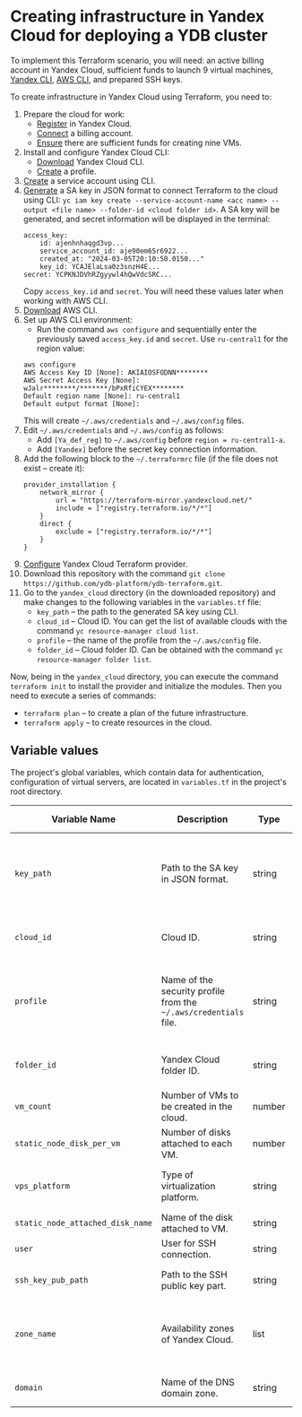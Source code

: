 # Creating infrastructure in Yandex Cloud for deploying a YDB cluster

To implement this Terraform scenario, you will need: an active billing account in Yandex Cloud, sufficient funds to launch 9 virtual machines, [Yandex CLI](https://cloud.yandex.ru/en/docs/cli/quickstart), [AWS CLI](https://aws.amazon.com/cli/), and prepared SSH keys.

To create infrastructure in Yandex Cloud using Terraform, you need to:
1. Prepare the cloud for work:
    * [Register](https://console.cloud.yandex.ru/) in Yandex Cloud.
    * [Connect](https://cloud.yandex.com/en/docs/billing/concepts/billing-account) a billing account.
    * [Ensure](https://console.cloud.yandex.ru/billing) there are sufficient funds for creating nine VMs.
2. Install and configure Yandex Cloud CLI:
    * [Download](https://cloud.yandex.ru/en/docs/cli/quickstart) Yandex Cloud CLI.
    * [Create](https://cloud.yandex.ru/en/docs/cli/quickstart#initialize) a profile.
3. [Create](https://cloud.yandex.com/en/docs/tutorials/infrastructure-management/terraform-quickstart#get-credentials) a service account using CLI.
4. [Generate](https://cloud.yandex.ru/en/docs/cli/operations/authentication/service-account#auth-as-sa) a SA key in JSON format to connect Terraform to the cloud using CLI: `yc iam key create --service-account-name <acc name> --output <file name> --folder-id <cloud folder id>`. A SA key will be generated, and secret information will be displayed in the terminal:
    ```
    access_key:
        id: ajenhnhaqgd3vp...
        service_account_id: aje90em65r6922...
        created_at: "2024-03-05T20:10:50.0150..."
        key_id: YCAJElaLsa0z3snzH4E...
    secret: YCPKNJDVhRZgyywl4hQwVdcSRC...
    ```
    Copy `access_key.id` and `secret`. You will need these values later when working with AWS CLI.
5. [Download](https://aws.amazon.com/cli/) AWS CLI.
6. Set up AWS CLI environment:
    * Run the command `aws configure` and sequentially enter the previously saved `access_key.id` and `secret`. Use `ru-central1` for the region value:
    ```
    aws configure
    AWS Access Key ID [None]: AKIAIOSFODNN********
    AWS Secret Access Key [None]: wJalr********/*******/bPxRfiCYEX********
    Default region name [None]: ru-central1
    Default output format [None]:
    ```
    This will create `~/.aws/credentials` and `~/.aws/config` files.
7. Edit `~/.aws/credentials` and `~/.aws/config` as follows:
    * Add `[Ya_def_reg]` to `~/.aws/config` before `region = ru-central1-a`.
    * Add `[Yandex]` before the secret key connection information.
8. Add the following block to the `~/.terraformrc` file (if the file does not exist – create it):
    ```
    provider_installation {
        network_mirror {
            url = "https://terraform-mirror.yandexcloud.net/"
            include = ["registry.terraform.io/*/*"]
        }
        direct {
            exclude = ["registry.terraform.io/*/*"]
        }
    }
    ```
9. [Configure](https://cloud.yandex.com/en/docs/tutorials/infrastructure-management/terraform-quickstart#configure-provider) Yandex Cloud Terraform provider.
10. Download this repository with the command `git clone https://github.com/ydb-platform/ydb-terraform.git`.
11. Go to the `yandex_cloud` directory (in the downloaded repository) and make changes to the following variables in the `variables.tf` file:
    * `key_path` – the path to the generated SA key using CLI.
    * `cloud_id` – Cloud ID. You can get the list of available clouds with the command `yc resource-manager cloud list`.
    * `profile` – the name of the profile from the `~/.aws/config` file.
    * `folder_id` – Cloud folder ID. Can be obtained with the command `yc resource-manager folder list`.

Now, being in the `yandex_cloud` directory, you can execute the command `terraform init` to install the provider and initialize the modules. Then you need to execute a series of commands:
* `terraform plan` – to create a plan of the future infrastructure.
* `terraform apply` – to create resources in the cloud.

## Variable values

The project's global variables, which contain data for authentication, configuration of virtual servers, are located in `variables.tf` in the project's root directory.

| Variable Name | Description | Type | Default Value | Note |
|---------------|-------------|------|---------------|------|
| `key_path` | Path to the SA key in JSON format. | string | "./prod.json" | SA key can be created using CLI command `yc iam key create \ --service-account-id <service acc ID> \ --folder-name <folder cloud name> \ --output key.json`. |
| `cloud_id` | Cloud ID. | string | `<yandex cloud ID>` | List of available clouds can be obtained with `yc resource-manager cloud list`. |
| `profile` | Name of the security profile from the `~/.aws/credentials` file. | string | "Yandex" | If there are no security profiles in `~/.aws/credentials`, it should be created by adding `[Yandex]` before `aws_access_key_id` and `aws_secret_access_key`. |
| `folder_id` | Yandex Cloud folder ID. | string | `<yandex cloud folder ID>` | Yandex Cloud folder ID can be obtained with `yc resource-manager folder list`. |
| `vm_count` | Number of VMs to be created in the cloud. | number | 9 | The minimum number of VMs for creating a YDB cluster is 8. |
| `static_node_disk_per_vm` | Number of disks attached to each VM. | number | 1 | |
| `vps_platform` | Type of virtualization platform. | string | `standard-v3` | standard-v1 – Intel Broadwell, -v2 – Intel Cascade Lake, -v3 – Intel Ice Lake. |
| `static_node_attached_disk_name` | Name of the disk attached to VM. | string | "ydb-data-disk" | |
| `user` | User for SSH connection. | string | "ubuntu" | |
| `ssh_key_pub_path` | Path to the SSH public key part. | string | "<path to SSH pub>" | An SSH key pair can be created using the `ssh-keygen` command. |
| `zone_name` | Availability zones of Yandex Cloud. | list | ["ru-central1-a", "ru-central1-b", "ru-central1-d"] | The list of availability zones does not include ru-central1-c zone – it is being phased out. |
| `domain` | Name of the DNS domain zone. | string | "ydb-cluster.com." | The domain name must always end with a dot. |
